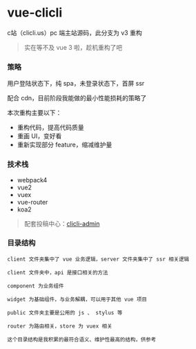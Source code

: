 # vue-clicli

c站（clicli.us）pc 端主站源码，此分支为 v3 重构

>实在等不及 vue 3 啦，趁机重构了吧

### 策略

用户登陆状态下，纯 spa，未登录状态下，首屏 ssr

配合 cdn，目前阶段我能做的最小性能损耗的策略了

本次重构主要以下：

* 重构代码，提高代码质量
* 重画 UI，变好看
* 重新实现部分 feature，缩减维护量

### 技术栈
* webpack4
* vue2
* vuex
* vue-router
* koa2

>配套投稿中心：[clicli-admin](https://github.com/132yse/clicli-admin)

### 目录结构

```
client 文件夹集中了 vue 业务逻辑，server 文件夹集中了 ssr 相关逻辑
   
client 文件夹中，api 是接口相关的方法
   
component 为业务组件
   
widget 为基础组件，与业务解耦，可以用于其他 vue 项目
   
public 文件夹主要是公用的 js 、 stylus 等
   
router 为路由相关，store 为 vuex 相关
   
这个目录结构是我积累的最符合语义、维护性最高的结构，供参考
```
